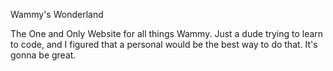 Wammy's Wonderland

The One and Only Website for all things Wammy. Just a dude trying to learn to code, and I figured that a personal
would be the best way to do that. It's gonna be great.
